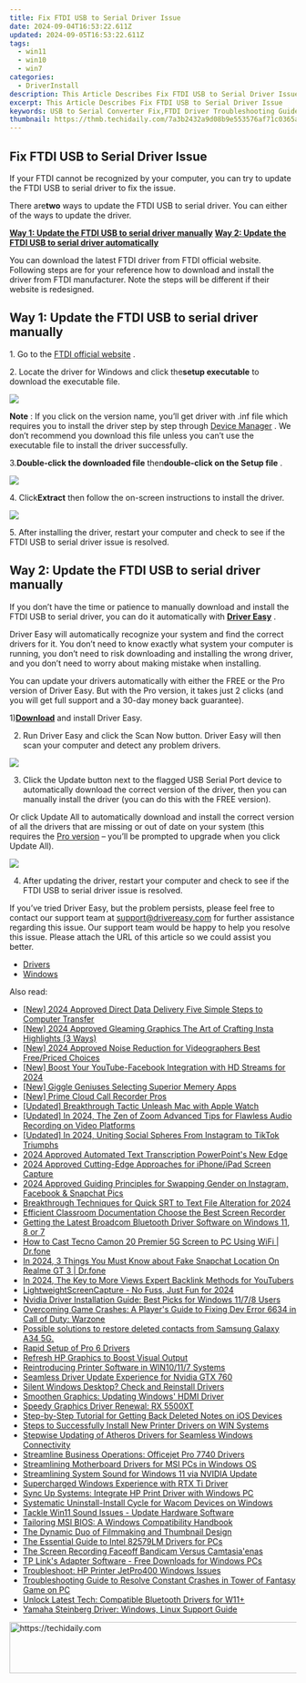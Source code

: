 ```yaml
---
title: Fix FTDI USB to Serial Driver Issue
date: 2024-09-04T16:53:22.611Z
updated: 2024-09-05T16:53:22.611Z
tags:
  - win11
  - win10
  - win7
categories:
  - DriverInstall
description: This Article Describes Fix FTDI USB to Serial Driver Issue
excerpt: This Article Describes Fix FTDI USB to Serial Driver Issue
keywords: USB to Serial Converter Fix,FTDI Driver Troubleshooting Guide,Serial Port Connection Issues,Reinstalling Serial Driver on PC,USB to TTL Commands Corruption Fix,Optimize Serial Port Performance,Fix Common Serial Device Errors
thumbnail: https://thmb.techidaily.com/7a3b2432a9d08b9e553576af71c0365aa49f025a4ccec0f85070f5a5f457c917.jpg
---
```


## Fix FTDI USB to Serial Driver Issue

 If your FTDI cannot be recognized by your computer, you can try to update the FTDI USB to serial driver to fix the issue.  

 There are**two** ways to update the FTDI USB to serial driver. You can either of the ways to update the driver.  

[**Way 1: Update the FTDI USB to serial driver manually**](#way1) [**Way 2: Update the FTDI USB to serial driver automatically**](#way2)

 You can download the latest FTDI driver from FTDI official website. Following steps are for your reference how to download and install the driver from FTDI manufacturer. Note the steps will be different if their website is redesigned.

## Way 1: Update the FTDI USB to serial driver manually  

 1\. Go to the [FTDI official website](https://www.ftdichip.com/Drivers/VCP.htm) .

 2\. Locate the driver for Windows and click the**setup executable** to download the executable file.

![](https://images.drivereasy.com/wp-content/uploads/2019/01/image-94.png)

**Note** : If you click on the version name, you’ll get driver with .inf file which requires you to install the driver step by step through [Device Manager](https://tools.techidaily.com/drivereasy/download/) . We don’t recommend you download this file unless you can’t use the executable file to install the driver successfully.  

 3.**Double-click the downloaded file** then**double-click on the Setup file** .

![](https://images.drivereasy.com/wp-content/uploads/2019/01/image-98.png)

 4\. Click**Extract** then follow the on-screen instructions to install the driver.

![](https://images.drivereasy.com/wp-content/uploads/2019/01/image-96.png)

 5\. After installing the driver, restart your computer and check to see if the FTDI USB to serial driver issue is resolved.

## Way 2: Update the FTDI USB to serial driver manually

 If you don’t have the time or patience to manually download and install the FTDI USB to serial driver, you can do it automatically with [**Driver Easy**](https://tools.techidaily.com/drivereasy/download/) .

 Driver Easy will automatically recognize your system and find the correct drivers for it. You don’t need to know exactly what system your computer is running, you don’t need to risk downloading and installing the wrong driver, and you don’t need to worry about making mistake when installing.

 You can update your drivers automatically with either the FREE or the Pro version of Driver Easy. But with the Pro version, it takes just 2 clicks (and you will get full support and a 30-day money back guarantee).

 1)[**Download**](https://tools.techidaily.com/drivereasy/download/) and install Driver Easy.

 2) Run Driver Easy and click the Scan Now button. Driver Easy will then scan your computer and detect any problem drivers.

![](https://images.drivereasy.com/wp-content/uploads/2019/01/image-99.png)

 3) Click the Update button next to the flagged USB Serial Port device to automatically download the correct version of the driver, then you can manually install the driver (you can do this with the FREE version).

 Or click Update All to automatically download and install the correct version of all the drivers that are missing or out of date on your system (this requires the [Pro version](https://tools.techidaily.com/drivereasy/download/) – you’ll be prompted to upgrade when you click Update All).

![](https://images.drivereasy.com/wp-content/uploads/2019/01/image-103.png)

 4) After updating the driver, restart your computer and check to see if the FTDI USB to serial driver issue is resolved.  

 If you’ve tried Driver Easy, but the problem persists, please feel free to contact our support team at [support@drivereasy.com](https://tools.techidaily.com/drivereasy/download/) for further assistance regarding this issue. Our support team would be happy to help you resolve this issue. Please attach the URL of this article so we could assist you better.

* [Drivers](https://tools.techidaily.com/drivereasy/download/)
* [Windows](https://tools.techidaily.com/drivereasy/download/)

<ins class="adsbygoogle"
     style="display:block"
     data-ad-format="autorelaxed"
     data-ad-client="ca-pub-7571918770474297"
     data-ad-slot="1223367746"></ins>



<ins class="adsbygoogle"
     style="display:block"
     data-ad-client="ca-pub-7571918770474297"
     data-ad-slot="8358498916"
     data-ad-format="auto"
     data-full-width-responsive="true"></ins>





<span class="atpl-alsoreadstyle">Also read:</span>
<div><ul>
<li><a href="https://fox-info.techidaily.com/new-2024-approved-direct-data-delivery-five-simple-steps-to-computer-transfer/"><u>[New] 2024 Approved  Direct Data Delivery  Five Simple Steps to Computer Transfer</u></a></li>
<li><a href="https://instagram-clips.techidaily.com/new-2024-approved-gleaming-graphics-the-art-of-crafting-insta-highlights-3-ways/"><u>[New] 2024 Approved  Gleaming Graphics  The Art of Crafting Insta Highlights (3 Ways)</u></a></li>
<li><a href="https://remote-screen-capture.techidaily.com/new-2024-approved-noise-reduction-for-videographers-best-freepriced-choices/"><u>[New] 2024 Approved  Noise Reduction for Videographers  Best Free/Priced Choices</u></a></li>
<li><a href="https://facebook-videos.techidaily.com/new-boost-your-youtube-facebook-integration-with-hd-streams-for-2024/"><u>[New] Boost Your YouTube-Facebook Integration with HD Streams for 2024</u></a></li>
<li><a href="https://some-knowledge.techidaily.com/new-giggle-geniuses-selecting-superior-memery-apps/"><u>[New] Giggle Geniuses  Selecting Superior Memery Apps</u></a></li>
<li><a href="https://screen-sharing-recording.techidaily.com/new-prime-cloud-call-recorder-pros/"><u>[New] Prime Cloud Call Recorder Pros</u></a></li>
<li><a href="https://extra-tips.techidaily.com/updated-breakthrough-tactic-unleash-mac-with-apple-watch/"><u>[Updated] Breakthrough Tactic  Unleash Mac with Apple Watch</u></a></li>
<li><a href="https://digital-screen-recording.techidaily.com/updated-in-2024-the-zen-of-zoom-advanced-tips-for-flawless-audio-recording-on-video-platforms/"><u>[Updated] In 2024, The Zen of Zoom  Advanced Tips for Flawless Audio Recording on Video Platforms</u></a></li>
<li><a href="https://vp-tips.techidaily.com/updated-in-2024-uniting-social-spheres-from-instagram-to-tiktok-triumphs/"><u>[Updated] In 2024, Uniting Social Spheres  From Instagram to TikTok Triumphs</u></a></li>
<li><a href="https://extra-tips.techidaily.com/2024-approved-automated-text-transcription-powerpoints-new-edge/"><u>2024 Approved  Automated Text Transcription  PowerPoint's New Edge</u></a></li>
<li><a href="https://visual-screen-recording.techidaily.com/2024-approved-cutting-edge-approaches-for-iphoneipad-screen-capture/"><u>2024 Approved  Cutting-Edge Approaches for iPhone/iPad Screen Capture</u></a></li>
<li><a href="https://instagram-video-files.techidaily.com/2024-approved-guiding-principles-for-swapping-gender-on-instagram-facebook-and-snapchat-pics/"><u>2024 Approved  Guiding Principles for Swapping Gender on Instagram, Facebook & Snapchat Pics</u></a></li>
<li><a href="https://vp-tips.techidaily.com/breakthrough-techniques-for-quick-srt-to-text-file-alteration-for-2024/"><u>Breakthrough Techniques for Quick SRT to Text File Alteration for 2024</u></a></li>
<li><a href="https://on-screen-recording.techidaily.com/efficient-classroom-documentation-choose-the-best-screen-recorder/"><u>Efficient Classroom Documentation  Choose the Best Screen Recorder</u></a></li>
<li><a href="https://driver-download.techidaily.com/getting-the-latest-broadcom-bluetooth-driver-software-on-windows-11-8-or-7/"><u>Getting the Latest Broadcom Bluetooth Driver Software on Windows 11, 8 or 7</u></a></li>
<li><a href="https://screen-mirror.techidaily.com/how-to-cast-tecno-camon-20-premier-5g-screen-to-pc-using-wifi-drfone-by-drfone-android/"><u>How to Cast Tecno Camon 20 Premier 5G Screen to PC Using WiFi | Dr.fone</u></a></li>
<li><a href="https://location-social.techidaily.com/in-2024-3-things-you-must-know-about-fake-snapchat-location-on-realme-gt-3-drfone-by-drfone-virtual-android/"><u>In 2024, 3 Things You Must Know about Fake Snapchat Location On Realme GT 3 | Dr.fone</u></a></li>
<li><a href="https://youtube-help.techidaily.com/in-2024-the-key-to-more-views-expert-backlink-methods-for-youtubers/"><u>In 2024, The Key to More Views  Expert Backlink Methods for YouTubers</u></a></li>
<li><a href="https://screen-video-capture.techidaily.com/lightweightscreencapture-no-fuss-just-fun-for-2024/"><u>LightweightScreenCapture - No Fuss, Just Fun for 2024</u></a></li>
<li><a href="https://hardware-updates.techidaily.com/nvidia-driver-installation-guide-best-picks-for-windows-1178-users/"><u>Nvidia Driver Installation Guide: Best Picks for Windows 11/7/8 Users</u></a></li>
<li><a href="https://driver-install.techidaily.com/overcoming-game-crashes-a-players-guide-to-fixing-dev-error-6634-in-call-of-duty-warzone/"><u>Overcoming Game Crashes: A Player's Guide to Fixing Dev Error 6634 in Call of Duty: Warzone</u></a></li>
<li><a href="https://review-topics.techidaily.com/possible-solutions-to-restore-deleted-contacts-from-samsung-galaxy-a34-5g-by-fonelab-android-recover-contacts/"><u>Possible solutions to restore deleted contacts from Samsung Galaxy A34 5G.</u></a></li>
<li><a href="https://driver-install.techidaily.com/rapid-setup-of-pro-6-drivers/"><u>Rapid Setup of Pro 6 Drivers</u></a></li>
<li><a href="https://driver-install.techidaily.com/refresh-hp-graphics-to-boost-visual-output/"><u>Refresh HP Graphics to Boost Visual Output</u></a></li>
<li><a href="https://driver-install.techidaily.com/reintroducing-printer-software-in-win10117-systems/"><u>Reintroducing Printer Software in WIN10/11/7 Systems</u></a></li>
<li><a href="https://driver-install.techidaily.com/seamless-driver-update-experience-for-nvidia-gtx-760/"><u>Seamless Driver Update Experience for Nvidia GTX 760</u></a></li>
<li><a href="https://driver-install.techidaily.com/silent-windows-desktop-check-and-reinstall-drivers/"><u>Silent Windows Desktop? Check and Reinstall Drivers</u></a></li>
<li><a href="https://driver-install.techidaily.com/smoothen-graphics-updating-windows-hdmi-driver/"><u>Smoothen Graphics: Updating Windows' HDMI Driver</u></a></li>
<li><a href="https://driver-install.techidaily.com/speedy-graphics-driver-renewal-rx-5500xt/"><u>Speedy Graphics Driver Renewal: RX 5500XT</u></a></li>
<li><a href="https://fox-that.techidaily.com/step-by-step-tutorial-for-getting-back-deleted-notes-on-ios-devices/"><u>Step-by-Step Tutorial for Getting Back Deleted Notes on iOS Devices</u></a></li>
<li><a href="https://driver-install.techidaily.com/steps-to-successfully-install-new-printer-drivers-on-win-systems/"><u>Steps to Successfully Install New Printer Drivers on WIN Systems</u></a></li>
<li><a href="https://driver-install.techidaily.com/stepwise-updating-of-atheros-drivers-for-seamless-windows-connectivity/"><u>Stepwise Updating of Atheros Drivers for Seamless Windows Connectivity</u></a></li>
<li><a href="https://driver-install.techidaily.com/streamline-business-operations-officejet-pro-7740-drivers/"><u>Streamline Business Operations: Officejet Pro 7740 Drivers</u></a></li>
<li><a href="https://driver-install.techidaily.com/streamlining-motherboard-drivers-for-msi-pcs-in-windows-os/"><u>Streamlining Motherboard Drivers for MSI PCs in Windows OS</u></a></li>
<li><a href="https://driver-install.techidaily.com/streamlining-system-sound-for-windows-11-via-nvidia-update/"><u>Streamlining System Sound for Windows 11 via NVIDIA Update</u></a></li>
<li><a href="https://driver-install.techidaily.com/supercharged-windows-experience-with-rtx-ti-driver/"><u>Supercharged Windows Experience with RTX Ti Driver</u></a></li>
<li><a href="https://driver-install.techidaily.com/sync-up-systems-integrate-hp-print-driver-with-windows-pc/"><u>Sync Up Systems: Integrate HP Print Driver with Windows PC</u></a></li>
<li><a href="https://driver-install.techidaily.com/systematic-uninstall-install-cycle-for-wacom-devices-on-windows/"><u>Systematic Uninstall-Install Cycle for Wacom Devices on Windows</u></a></li>
<li><a href="https://driver-install.techidaily.com/tackle-win11-sound-issues-update-hardware-software/"><u>Tackle Win11 Sound Issues - Update Hardware Software</u></a></li>
<li><a href="https://driver-install.techidaily.com/tailoring-msi-bios-a-windows-compatibility-handbook/"><u>Tailoring MSI BIOS: A Windows Compatibility Handbook</u></a></li>
<li><a href="https://youtube-video-recordings.techidaily.com/the-dynamic-duo-of-filmmaking-and-thumbnail-design/"><u>The Dynamic Duo of Filmmaking and Thumbnail Design</u></a></li>
<li><a href="https://driver-install.techidaily.com/the-essential-guide-to-intel-82579lm-drivers-for-pcs/"><u>The Essential Guide to Intel 82579LM Drivers for PCs</u></a></li>
<li><a href="https://on-screen-recording.techidaily.com/the-screen-recording-faceoff-bandicam-versus-camtasiaenas/"><u>The Screen Recording Faceoff  Bandicam Versus Camtasia'enas</u></a></li>
<li><a href="https://driver-install.techidaily.com/tp-links-adapter-software-free-downloads-for-windows-pcs/"><u>TP Link's Adapter Software - Free Downloads for Windows PCs</u></a></li>
<li><a href="https://driver-install.techidaily.com/troubleshoot-hp-printer-jetpro400-windows-issues/"><u>Troubleshoot: HP Printer JetPro400 Windows Issues</u></a></li>
<li><a href="https://driver-install.techidaily.com/troubleshooting-guide-to-resolve-constant-crashes-in-tower-of-fantasy-game-on-pc/"><u>Troubleshooting Guide to Resolve Constant Crashes in Tower of Fantasy Game on PC</u></a></li>
<li><a href="https://driver-install.techidaily.com/unlock-latest-tech-compatible-bluetooth-drivers-for-w11plus/"><u>Unlock Latest Tech: Compatible Bluetooth Drivers for W11+</u></a></li>
<li><a href="https://driver-install.techidaily.com/yamaha-steinberg-driver-windows-linux-support-guide/"><u>Yamaha Steinberg Driver: Windows, Linux Support Guide</u></a></li>
</ul></div>

<!-- affiliate ads begin -->
<a href="https://dhgate.sjv.io/c/5597632/1175223/12108" target="_top" id="1175223">
  <img src="//a.impactradius-go.com/display-ad/12108-1175223" border="0" alt="https://techidaily.com" width="728" height="90"/>
</a>
<img height="0" width="0" src="https://dhgate.sjv.io/i/5597632/1175223/12108" style="position:absolute;visibility:hidden;" border="0" />
<!-- affiliate ads end -->